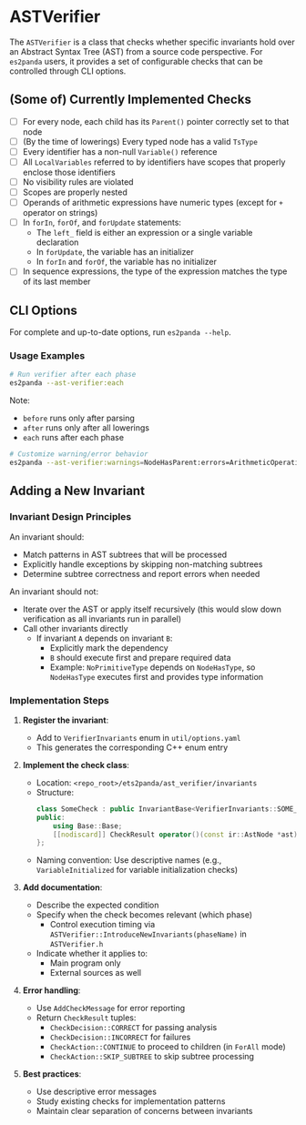 # ASTVerifier

The `ASTVerifier` is a class that checks whether specific invariants hold over an Abstract Syntax Tree (AST) from a source code perspective. For `es2panda` users, it provides a set of configurable checks that can be controlled through CLI options.

## (Some of) Currently Implemented Checks

- [ ] For every node, each child has its `Parent()` pointer correctly set to that node
- [ ] (By the time of lowerings) Every typed node has a valid `TsType`
- [ ] Every identifier has a non-null `Variable()` reference
- [ ] All `LocalVariables` referred to by identifiers have scopes that properly enclose those identifiers
- [ ] No visibility rules are violated
- [ ] Scopes are properly nested
- [ ] Operands of arithmetic expressions have numeric types (except for `+` operator on strings)
- [ ] In `forIn`, `forOf`, and `forUpdate` statements:
  - The `left_` field is either an expression or a single variable declaration
  - In `forUpdate`, the variable has an initializer
  - In `forIn` and `forOf`, the variable has no initializer
- [ ] In sequence expressions, the type of the expression matches the type of its last member

## CLI Options

For complete and up-to-date options, run `es2panda --help`.

### Usage Examples

```sh
# Run verifier after each phase
es2panda --ast-verifier:each
```
Note:
- `before` runs only after parsing
- `after` runs only after all lowerings
- `each` runs after each phase

```sh
# Customize warning/error behavior
es2panda --ast-verifier:warnings=NodeHasParent:errors=ArithmeticOperationsValid,NodeHasType,NoPrimitiveTypes
```

## Adding a New Invariant

### Invariant Design Principles

An invariant should:
- Match patterns in AST subtrees that will be processed
- Explicitly handle exceptions by skipping non-matching subtrees
- Determine subtree correctness and report errors when needed

An invariant should not:
- Iterate over the AST or apply itself recursively (this would slow down verification as all invariants run in parallel)
- Call other invariants directly
  - If invariant `A` depends on invariant `B`:
    - Explicitly mark the dependency
    - `B` should execute first and prepare required data
    - Example: `NoPrimitiveType` depends on `NodeHasType`, so `NodeHasType` executes first and provides type information

### Implementation Steps

1. **Register the invariant**:
   - Add to `VerifierInvariants` enum in `util/options.yaml`
   - This generates the corresponding C++ enum entry

2. **Implement the check class**:
   - Location: `<repo_root>/ets2panda/ast_verifier/invariants`
   - Structure:
     ```cpp
     class SomeCheck : public InvariantBase<VerifierInvariants::SOME_CHECK> {
     public:
         using Base::Base;
         [[nodiscard]] CheckResult operator()(const ir::AstNode *ast) {...}
     };
     ```
   - Naming convention: Use descriptive names (e.g., `VariableInitialized` for variable initialization checks)

3. **Add documentation**:
   - Describe the expected condition
   - Specify when the check becomes relevant (which phase)
     - Control execution timing via `ASTVerifier::IntroduceNewInvariants(phaseName)` in `ASTVerifier.h`
   - Indicate whether it applies to:
     - Main program only
     - External sources as well

4. **Error handling**:
   - Use `AddCheckMessage` for error reporting
   - Return `CheckResult` tuples:
     - `CheckDecision::CORRECT` for passing analysis
     - `CheckDecision::INCORRECT` for failures
     - `CheckAction::CONTINUE` to proceed to children (in `ForAll` mode)
     - `CheckAction::SKIP_SUBTREE` to skip subtree processing

5. **Best practices**:
   - Use descriptive error messages
   - Study existing checks for implementation patterns
   - Maintain clear separation of concerns between invariants
